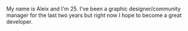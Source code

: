 My name is Aleix and I'm 25. I've been a graphic designer/community manager for the last two years but right now I hope to become a great developer.

